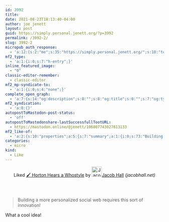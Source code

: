 ```yaml
---
id: 3992
title: 
date: 2021-08-23T18:13:40-04:00
author: joe jenett
layout: post
guid: https://simply.personal.jenett.org/?p=3992
permalink: /3992-2/
slug: 3992-2
micropub_auth_response:
  - 'a:12:{s:2:"me";s:35:"https://simply.personal.jenett.org/";s:10:"token_type";s:6:"Bearer";s:4:"uuid";s:36:"1616ae3d-7caf-4764-a335-f6ff25801d22";s:5:"scope";s:20:"create delete update";s:9:"issued_by";s:62:"https://simply.personal.jenett.org/wp-json/indieauth/1.0/token";s:9:"client_id";s:20:"https://omnibear.com";s:11:"client_name";s:8:"Omnibear";s:11:"client_icon";s:29:"https://omnibear.com/logo.svg";s:9:"issued_at";i:1619428303;s:4:"user";s:1:"1";s:13:"last_accessed";i:1629756471;s:7:"last_ip";s:14:"76.112.130.179";}'
mf2_type:
  - 'a:1:{i:0;s:7:"h-entry";}'
inline_featured_image:
  - "0"
classic-editor-remember:
  - classic-editor
mf2_mp-syndicate-to:
  - 'a:1:{i:0;s:4:"none";}'
complete_open_graph:
  - 'a:7:{s:14:"og:description";s:0:"";s:8:"og:title";s:0:"";s:7:"og:type";s:0:"";s:12:"twitter:card";s:7:"summary";s:15:"twitter:creator";s:0:"";s:19:"twitter:description";s:0:"";s:8:"og:image";s:0:"";}'
mf2_syndication:
  - 'a:0:{}'
autopostToMastodon-post-status:
  - 'off'
autopostToMastodonshare-lastSuccessfullTootURL:
  - https://mastodon.online/@jenett/106807743027613133
mf2_like-of:
  - 'a:2:{s:10:"properties";a:5:{s:7:"summary";a:1:{i:0;s:73:"Building a more personalized social web requires this sort of innovation!";}s:4:"name";a:1:{i:0;s:31:"🖌️ Horton Hears a Whostyle";}s:3:"url";a:1:{i:0;s:54:"https://jacobhall.net/2021/08/horton-hears-a-whostyle/";}s:11:"publication";a:1:{i:0;s:13:"jacobhall.net";}s:6:"author";a:2:{s:4:"type";a:1:{i:0;s:6:"h-card";}s:10:"properties";a:3:{s:4:"name";a:1:{i:0;s:10:"Jacob Hall";}s:3:"url";a:1:{i:0;s:22:"https://jacobhall.net/";}s:5:"photo";a:1:{i:0;s:33:"https://jacobhall.net/profile.jpg";}}}}s:4:"type";s:4:"cite";}'
categories:
  - micro
kind:
  - Like
---
```

<div class="entry-reaction"><section class="response u-like-of h-cite"><header><span class="kind-display-text">Liked</span> <a href="https://jacobhall.net/2021/08/horton-hears-a-whostyle/" class="p-name u-url">🖌️ Horton Hears a Whostyle</a> by <a href="https://jacobhall.net/" class="h-card p-author"><img class="u-photo" src="https://jacobhall.net/profile.jpg" alt="Jacob Hall" width="32" height="32">Jacob Hall</a> <em>(<span class="p-publication">jacobhall.net</span>)</em></header>
<blockquote class="e-summary">Building a more personalized social web requires this sort of innovation!</blockquote></section></div>
<div class="entry-content e-content" itemprop="description articleBody">
<p>What a cool idea!</p></div> 